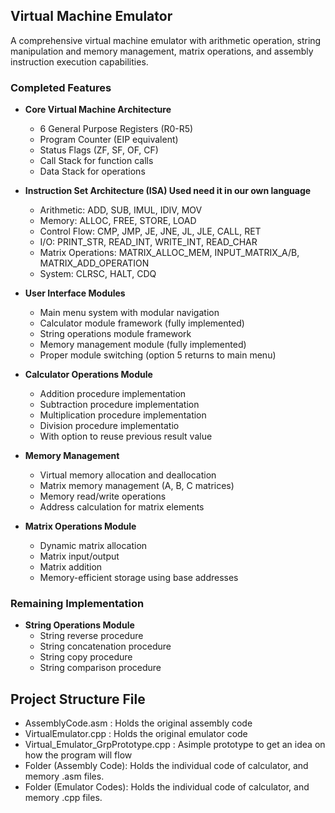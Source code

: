 ## Virtual Machine Emulator

A comprehensive virtual machine emulator with arithmetic operation, string manipulation and memory management, matrix operations, and assembly instruction execution capabilities.

### Completed Features

- **Core Virtual Machine Architecture**
  - 6 General Purpose Registers (R0-R5)
  - Program Counter (EIP equivalent)
  - Status Flags (ZF, SF, OF, CF)
  - Call Stack for function calls
  - Data Stack for operations

- **Instruction Set Architecture (ISA) Used need it in our own language**
  - Arithmetic: ADD, SUB, IMUL, IDIV, MOV
  - Memory: ALLOC, FREE, STORE, LOAD
  - Control Flow: CMP, JMP, JE, JNE, JL, JLE, CALL, RET
  - I/O: PRINT_STR, READ_INT, WRITE_INT, READ_CHAR
  - Matrix Operations: MATRIX_ALLOC_MEM, INPUT_MATRIX_A/B, MATRIX_ADD_OPERATION
  - System: CLRSC, HALT, CDQ

- **User Interface Modules**
  - Main menu system with modular navigation
  - Calculator module framework (fully implemented)
  - String operations module framework
  - Memory management module (fully implemented)
  - Proper module switching (option 5 returns to main menu)

- **Calculator Operations Module**
  - Addition procedure implementation
  - Subtraction procedure implementation  
  - Multiplication procedure implementation
  - Division procedure implementatio
  - With option to reuse previous result value

- **Memory Management**
  - Virtual memory allocation and deallocation
  - Matrix memory management (A, B, C matrices)
  - Memory read/write operations
  - Address calculation for matrix elements

- **Matrix Operations Module**
  - Dynamic matrix allocation
  - Matrix input/output
  - Matrix addition
  - Memory-efficient storage using base addresses

### Remaining Implementation
- **String Operations Module**
  - String reverse procedure
  - String concatenation procedure
  - String copy procedure
  - String comparison procedure

## Project Structure File
- AssemblyCode.asm : Holds the original assembly code
- VirtualEmulator.cpp : Holds the original emulator code
- Virtual_Emulator_GrpPrototype.cpp : Asimple prototype to get an idea on how the program will flow<br>
- Folder (Assembly Code): Holds the individual code of calculator, and memory .asm files.
- Folder (Emulator Codes): Holds the individual code of calculator, and memory .cpp files.
